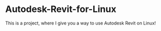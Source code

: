 # Autodesk-Revit-for-Linux
This is a project, where I give you a way to use Autodesk Revit on Linux! 
